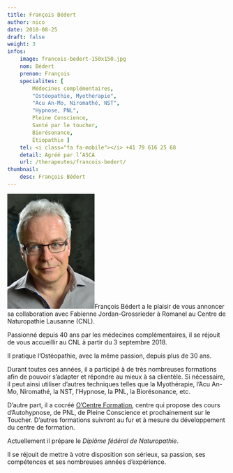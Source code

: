 ```yaml
---
title: François Bédert
author: nico
date: 2018-08-25
draft: false
weight: 3
infos:
    image: francois-bedert-150x150.jpg
    nom: Bédert
    prenom: François
    specialites: [
        Médecines complémentaires,
        "Ostéopathie, Myothérapie",
        "Acu An-Mo, Niromathé, NST",
        "Hypnose, PNL",
        Pleine Conscience,
        Santé par le toucher,
        Biorésonance,
        Étiopathie ]
    tel: <i class="fa fa-mobile"></i> +41 79 616 25 68
    detail: Agréé par l’ASCA
    url: /therapeutes/francois-bedert/
thumbnail:
    desc: François Bédert
---
```


<img class="alignright size-full" alt="François Bédert" src="./images/francois-bedert-200x263.jpg" width="200" />François Bédert a le plaisir de vous annoncer sa collaboration avec Fabienne Jordan-Grossrieder à Romanel au Centre de Naturopathie Lausanne (CNL).

Passionné depuis 40 ans par les médecines complémentaires, il se réjouit de vous accueillir au CNL à partir du 3 septembre 2018.

Il pratique l’Ostéopathie, avec la même passion, depuis plus de 30 ans.

Durant toutes ces années, il a participé à de très nombreuses formations afin de pouvoir s’adapter et répondre au mieux à sa clientèle. Si nécessaire, il peut ainsi utiliser d’autres techniques telles que la Myothérapie, l’Acu An-Mo, Niromathé, la NST, l’Hypnose, la PNL, la Biorésonance, etc.

D’autre part, il a cocréé [O’Centre Formation](https://ocentre.ch/), centre qui propose des cours d’Autohypnose, de PNL, de Pleine Conscience et prochainement sur le Toucher. D’autres formations suivront au fur et à mesure du développement du centre de formation.

Actuellement il prépare le *Diplôme fédéral de Naturopathie*.

Il se réjouit de mettre à votre disposition son sérieux, sa passion, ses compétences et ses nombreuses années d’expérience.
